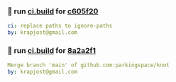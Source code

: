 ### 🔨 run [ci.build](https://github.com/krapjost/knot/actions/runs/4626453849) for [c605f20](https://github.com/krapjost/knot/commit/c605f20)
```yaml
ci: replace paths to ignore-paths
by: krapjost@gmail.com
```

### 🔨 run [ci.build](https://github.com/krapjost/knot/actions/runs/4626739390) for [8a2a2f1](https://github.com/krapjost/knot/commit/8a2a2f1)
```yaml
Merge branch 'main' of github.com:parkingspace/knot
by: krapjost@gmail.com
```

